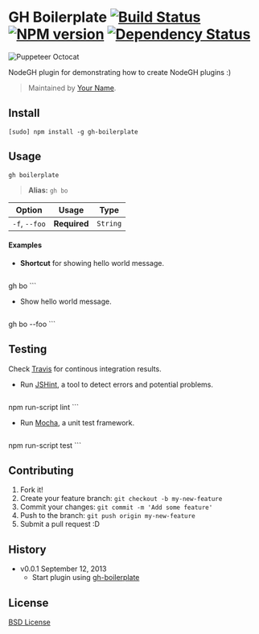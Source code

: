 # GH Boilerplate [![Build Status](https://secure.travis-ci.org/node-gh/gh-boilerplate.svg?branch=master)](https://travis-ci.org/node-gh/gh-boilerplate) [![NPM version](https://badge.fury.io/js/gh-boilerplate.svg)](http://badge.fury.io/js/gh-boilerplate) [![Dependency Status](https://david-dm.org/node-gh/gh-boilerplate.svg?theme=badge.io)](https://david-dm.org/node-gh/gh-boilerplate)

![Puppeteer Octocat](http://zno.io/RMHw/puppeteer.png)

NodeGH plugin for demonstrating how to create NodeGH plugins :)

> Maintained by [Your Name](https://github.com/yourname).

## Install

```
[sudo] npm install -g gh-boilerplate
```

## Usage

```
gh boilerplate
```

> **Alias:** `gh bo`

Option             | Usage        | Type
---                | ---          | ---
`-f`, `--foo`      | **Required** | `String`

#### Examples

* **Shortcut** for showing hello world message.

	```
gh bo
	```

* Show hello world message.

	```
gh bo --foo
	```

## Testing

Check [Travis](https://travis-ci.org/node-gh/gh-boilerplate) for continous integration results.

* Run [JSHint](http://www.jshint.com/), a tool to detect errors and potential problems.

    ```
npm run-script lint
    ```

* Run [Mocha](http://visionmedia.github.io/mocha/), a unit test framework.

    ```
npm run-script test
    ```

## Contributing

1. Fork it!
2. Create your feature branch: `git checkout -b my-new-feature`
3. Commit your changes: `git commit -m 'Add some feature'`
4. Push to the branch: `git push origin my-new-feature`
5. Submit a pull request :D

## History

* v0.0.1 September 12, 2013
	* Start plugin using [gh-boilerplate](https://github.com/node-gh/gh-boilerplate)

## License

[BSD License](https://github.com/node-gh/gh/blob/master/LICENSE.md)
